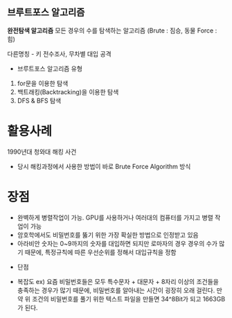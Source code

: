 ## 브루트포스 알고리즘

**완전탐색 알고리즘** 
모든 경우의 수를 탐색하는 알고리즘
(Brute : 짐승, 동물   Force : 힘)

다른명칭 - 키 전수조사, 무차별 대입 공격

* 브루트포스 알고리즘 유형
1. for문을 이용한 탐색
2. 백트래킹(Backtracking)을 이용한 탐색
3. DFS & BFS 탐색

# 활용사례
1990년대 청와대 해킹 사건
- 당시 해킹과정에서 사용한 방법이 바로 Brute Force Algorithm 방식

# 장점
- 완벽하게 병렬작업이 가능. GPU를 사용하거나 여러대의 컴퓨터를 가지고 병렬 작업이 가능
- 암호학에서도 비밀번호를 뚫기 위한 가장 확실한 방법으로 인정받고 있음
- 아라비안 숫자는 0~9까지의 숫자를 대입하면 되지만 로마자의 경우 경우의 수가 많기 때문에, 특정규칙에 따른 우선순위를 정해서 대입규칙을 정함

* 단점
- 복잡도
ex) 
요즘 비밀번호들은 모두 특수문자 + 대문자 + 8자리 이상의 조건들을 충족하는 경우가 많기 때문에,
비밀번호를 알아내는 시간이 굉장히 오래 걸린다. 만약 위 조건의 비밀번호를 풀기 위한 텍스트 파일을 만들면 34^8Bit가 되고
1663GB가 된다.
